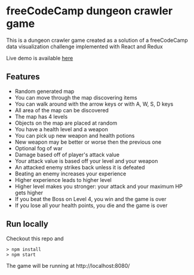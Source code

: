 # freeCodeCamp dungeon crawler game
This is a dungeon crawler game created as a solution of a freeCodeCamp data visualization challenge implemented with React and Redux

Live demo is available [here](http://codepen.io/dzsobacsi/full/xOWRby/)

## Features
* Random generated map
* You can move through the map discovering items
* You can walk around with the arrow keys or with A, W, S, D keys
* All area of the map can be discovered
* The map has 4 levels
* Objects on the map are placed at random
* You have a health level and a weapon
* You can pick up new weapon and health potions
* New weapon may be better or worse then the previous one
* Optional fog of war
* Damage based off of player's attack value
* Your attack value is based off your level and your weapon
* An attacked enemy strikes back unless it is defeated
* Beating an enemy increases your experience
* Higher experience leads to higher level
* Higher level makes you stronger: your attack and your maximum HP gets higher
* If you beat the Boss on Level 4, you win and the game is over
* If you lose all your health points, you die and the game is over

## Run locally
Checkout this repo and
```
> npm install
> npm start
```
The game will be running at http://localhost:8080/

